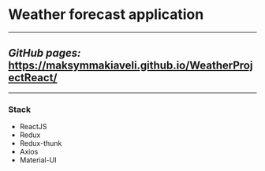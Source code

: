 # Weather forecast application
___
## *GitHub pages:*  https://maksymmakiaveli.github.io/WeatherProjectReact/
___

###  Stack
   * ReactJS
   * Redux
   * Redux-thunk
   * Axios
   * Material-UI
